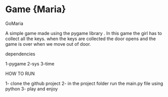 # Game {Maria}
GoMaria

A simple game made using the pygame library . In this game the girl has to collect all the keys. when the keys are collected the door opens and the game is over when we move out of door.


dependencies

 1-pygame
 2-sys
 3-time



HOW TO RUN

1- clone the github project
2- in the project folder run the main.py file using python
3- play and enjoy